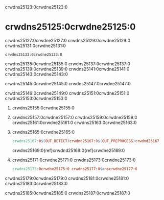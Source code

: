 crwdns25123:0crwdne25123:0
# crwdns25125:0crwdne25125:0

crwdns25127:0crwdne25127:0 crwdns25129:0crwdne25129:0 crwdns25131:0crwdne25131:0

```text
crwdns25133:0crwdne25133:0
```

crwdns25135:0crwdne25135:0 crwdns25137:0crwdne25137:0  crwdns25139:0crwdne25139:0  crwdns25141:0crwdne25141:0 crwdns25143:0crwdne25143:0

crwdns25145:0crwdne25145:0 crwdns25147:0crwdne25147:0

crwdns25149:0crwdne25149:0  crwdns25151:0crwdne25151:0 crwdns25153:0crwdne25153:0

1. crwdns25155:0crwdne25155:0

2. crwdns25157:0crwdne25157:0 crwdns25159:0crwdne25159:0 crwdns25161:0crwdne25161:0  crwdns25163:0crwdne25163:0

3. crwdns25165:0crwdne25165:0

   ```makefile
   crwdns25167:0$(OUT_DETECT)crwdnd25167:0$(OUT_PREPROCESS)crwdnd25167:0$(SCRIPT_DIR)crwdnd25167:0$(DETECTOR_OPTS)crwdne25167:0
   ```

   crwdns25169:0{ref}crwdnd25169:0{ref}crwdne25169:0

4. crwdns25171:0crwdne25171:0  crwdns25173:0crwdne25173:0

   ```makefile
   crwdns25175:0crwdne25175:0 crwdns25177:0$anscrwdne25177:0
   ```

crwdns25179:0crwdne25179:0 crwdns25181:0crwdne25181:0 crwdns25183:0crwdne25183:0

crwdns25185:0crwdne25185:0 crwdns25187:0crwdne25187:0
